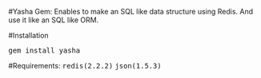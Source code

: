 #Yasha Gem: 
Enables to make an SQL like data structure using Redis. And use it like an SQL like ORM.

#Installation

<tt>gem install yasha</tt>

#Requirements: 
<tt>redis(2.2.2)</tt>
<tt>json(1.5.3)</tt>
